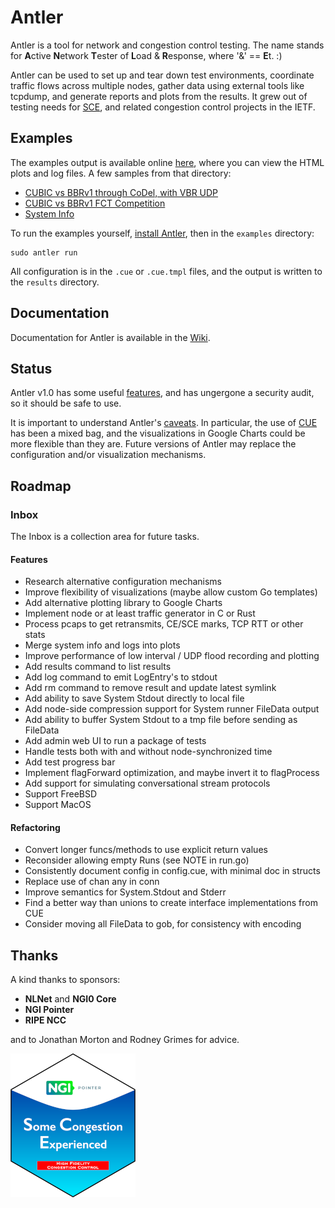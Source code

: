 # Antler

Antler is a tool for network and congestion control testing. The name stands for
**A**ctive **N**etwork **T**ester of **L**oad & **R**esponse, where '&' ==
**E**t. :)

Antler can be used to set up and tear down test environments, coordinate traffic
flows across multiple nodes, gather data using external tools like tcpdump, and
generate reports and plots from the results.  It grew out of testing needs for
[SCE](https://datatracker.ietf.org/doc/draft-morton-tsvwg-sce/), and related
congestion control projects in the IETF.

## Examples

The examples output is available online 
[here](https://www.heistp.net/antler/examples/latest), where you can view the
HTML plots and log files. A few samples from that directory:

* [CUBIC vs BBRv1 through CoDel, with VBR UDP](https://www.heistp.net/antler/examples/latest/vbrudp_timeseries.html)
* [CUBIC vs BBRv1 FCT Competition](https://www.heistp.net/antler/examples/latest/fct_fct.html)
* [System Info](https://www.heistp.net/antler/examples/latest/iperf3_sysinfo_antler.html)

To run the examples yourself, [install Antler](https://github.com/heistp/antler/wiki/Getting-Started#installation), then in the `examples` directory:
```
sudo antler run
```

All configuration is in the `.cue` or `.cue.tmpl` files, and the output is
written to the `results` directory.

## Documentation

Documentation for Antler is available in the
[Wiki](https://github.com/heistp/antler/wiki).

## Status

Antler v1.0 has some useful
[features](https://github.com/heistp/antler/wiki/#features), and has ungergone a
security audit, so it should be safe to use.

It is important to understand Antler's
[caveats](https://github.com/heistp/antler/wiki/#caveats).  In particular, the
use of [CUE](https://cuelang.org/) has been a mixed bag, and the visualizations
in Google Charts could be more flexible than they are.  Future versions of
Antler may replace the configuration and/or visualization mechanisms.

## Roadmap

### Inbox

The Inbox is a collection area for future tasks.

#### Features

- Research alternative configuration mechanisms
- Improve flexibility of visualizations (maybe allow custom Go templates)
- Add alternative plotting library to Google Charts
- Implement node or at least traffic generator in C or Rust
- Process pcaps to get retransmits, CE/SCE marks, TCP RTT or other stats
- Merge system info and logs into plots
- Improve performance of low interval / UDP flood recording and plotting
- Add results command to list results
- Add log command to emit LogEntry's to stdout
- Add rm command to remove result and update latest symlink
- Add ability to save System Stdout directly to local file
- Add node-side compression support for System runner FileData output
- Add ability to buffer System Stdout to a tmp file before sending as FileData
- Add admin web UI to run a package of tests
- Handle tests both with and without node-synchronized time
- Add test progress bar
- Implement flagForward optimization, and maybe invert it to flagProcess
- Add support for simulating conversational stream protocols
- Support FreeBSD
- Support MacOS

#### Refactoring

- Convert longer funcs/methods to use explicit return values
- Reconsider allowing empty Runs (see NOTE in run.go)
- Consistently document config in config.cue, with minimal doc in structs
- Replace use of chan any in conn
- Improve semantics for System.Stdout and Stderr
- Find a better way than unions to create interface implementations from CUE
- Consider moving all FileData to gob, for consistency with encoding

## Thanks

A kind thanks to sponsors:

* **NLNet** and **NGI0 Core**
* **NGI Pointer**
* **RIPE NCC**

and to Jonathan Morton and Rodney Grimes for advice.

![NGI SCE Sticker](/doc/img/ngi-sce-sticker-200x230.png "NGI SCE Sticker")
